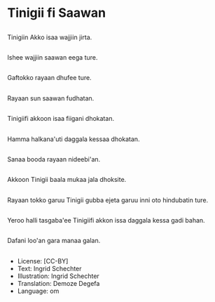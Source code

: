 # Tinigii fi Saawan

##
Tinigiin Akko isaa wajjiin jirta.

##
Ishee wajjiin saawan eega ture.

##
Gaftokko rayaan dhufee ture.

##
Rayaan sun saawan fudhatan.

##
Tinigiifi akkoon isaa fiigani dhokatan.

##
Hamma halkana'uti daggala kessaa dhokatan.

##
Sanaa booda rayaan nideebi'an.

##
Akkoon Tinigii baala mukaa jala dhoksite.

##
Rayaan tokko garuu Tinigii gubba ejeta garuu inni oto hindubatin ture.

##
Yeroo halli tasgaba'ee Tinigiifi akkon issa daggala kessa gadi bahan.

##
Dafani loo'an gara manaa galan.

##
* License: [CC-BY]
* Text: Ingrid Schechter
* Illustration: Ingrid Schechter
* Translation: Demoze Degefa 
* Language: om
